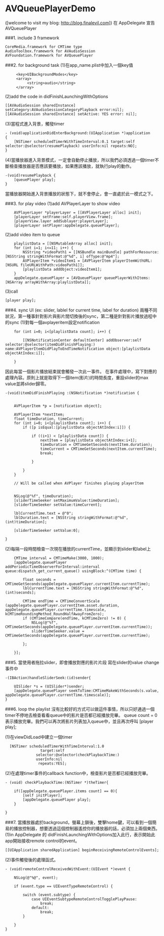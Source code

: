 AVQueuePlayerDemo
=================

([welcome to visit my blog: http://blog.finalevil.com])
在 AppDelegate 宣告 AVQueuePlayer

###1. include 3 framework

```
CoreMedia.framework for CMTime type
AudioToolbox.framework for AVAudioSession
AVFoundation.framework for AVQueuePlayer
```

###2. for background task
(1)在app_name.plist中加入一個key值

```
     <key>UIBackgroundModes</key>
     <array>
          <string>audio</string>
     </array>
```

(2)add the code in didFinishLaunchingWithOptions

```
[[AVAudioSession sharedInstance] setCategory:AVAudioSessionCategoryPlayback error:nil];
[[AVAudioSession sharedInstance] setActive: YES error: nil];
```

(3)當程式進入背景，觸發timer

```
- (void)applicationDidEnterBackground:(UIApplication *)application
{
    [NSTimer scheduledTimerWithTimeInterval:0.1 target:self selector:@selector(resumePlayback) userInfo:nil repeats:NO];
}
```

(4)當播放器進入背景模式，一定會自動停止播放，所以我們必須透過一個timer不斷檢查播放器是否應該要播放，如果應該播放，就執行play的動作。

```
-(void)resumePlayback {
    [queuePlayer play];
}
```

當播放器開始進入背景播放的狀態下，就不會停止，會一直處於此一模式之下。


###3. for play video
(1)add AVPlayerLayer to show video

```
    AVPlayerLayer *playerLayer = [[AVPlayerLayer alloc] init];
    [playerLayer setFrame:self.playerView.frame];
    [playerView.layer addSublayer:playerLayer];
    [playerLayer setPlayer:appDelegate.queuePlayer];
```

(2)add video item to queue

```
    playlistData = [[NSMutableArray alloc] init];   
    for (int i=1; i<=11; i++) {
        NSString *videoPath1 = [[NSBundle mainBundle] pathForResource:[NSString stringWithFormat:@"%d", i] ofType:@"mp4"];
        AVPlayerItem *videoItem1 = [AVPlayerItem playerItemWithURL:[NSURL fileURLWithPath:videoPath1]];
        [playlistData addObject:videoItem1];
    }
    appDelegate.queuePlayer = [AVQueuePlayer queuePlayerWithItems:[NSArray arrayWithArray:playlistData]];   
```

(3)call 

```
[player play];
```

###4. sync UI (ex: slider, lablel for current time, label for duration)
兩種不同狀況，第一種事針對影片與影片間切換後的sync，第二種是針對影片播放過程中的sync
(1)對每一個avplayeritem設定notification 

```
    for (int i=0; i<[playlistData count]; i++) {
       
        [[NSNotificationCenter defaultCenter] addObserver:self selector:@selector(itemDidFinishPlaying:) name:AVPlayerItemDidPlayToEndTimeNotification object:[playlistData objectAtIndex:i]];
       
    }
```

因此每當一個影片播放結束就會觸發一次此一事件。
在事件處理中，寫下對應的處理內容。原則上就是取得下一個item(影片)的時間長度，重設slider的max value並將slider歸零。

```
-(void)itemDidFinishPlaying :(NSNotification *)notification {
   
   
    AVPlayerItem *p = [notification object];

    AVPlayerItem *nextItem;
    float timeDuration, timeCurrent;
    for (int i=0; i<[playlistData count]; i++) {
        if ([p isEqual:[playlistData objectAtIndex:i]]) {
           
            if ((i+1) < [playlistData count]) {
                nextItem = [playlistData objectAtIndex:i+1];
                timeDuration = CMTimeGetSeconds(nextItem.duration);
                timeCurrent = CMTimeGetSeconds(nextItem.currentTime);
                break;
               
            }
           
        }
    }
   
    // Will be called when AVPlayer finishes playing playerItem
   

    NSLog(@"%f", timeDuration);
    [sliderTimeSeeker setMaximumValue:timeDuration];
    [sliderTimeSeeker setValue:timeCurrent];

    lblCurrentTime.text = @"0";
    lblDuration.text = [NSString stringWithFormat:@"%d", (int)timeDuration];

    [sliderTimeSeeker setValue:0];

}
```

(2)每隔一段時間檢查一次現在播放的currentTime，並顯示到slider和label上

```
    CMTime interval = CMTimeMake(3000, 1000);
    [appDelegate.queuePlayer addPeriodicTimeObserverForInterval:interval queue:dispatch_get_current_queue() usingBlock:^(CMTime time) {
       
        float seconds = CMTimeGetSeconds(appDelegate.queuePlayer.currentItem.currentTime);
        lblCurrentTime.text = [NSString stringWithFormat:@"%d", (int)seconds];
       
        CMTime endTime = CMTimeConvertScale (appDelegate.queuePlayer.currentItem.asset.duration, appDelegate.queuePlayer.currentTime.timescale, kCMTimeRoundingMethod_RoundHalfAwayFromZero);
        if (CMTimeCompare(endTime, kCMTimeZero) != 0) {
            NSLog(@"%f", CMTimeGetSeconds(appDelegate.queuePlayer.currentItem.currentTime));
            sliderTimeSeeker.value = CMTimeGetSeconds(appDelegate.queuePlayer.currentItem.currentTime);
           
        };
       
    }];
```

###5. 當使用者拖拉slider，即會播放對應的影片片段
寫在slider的value change 事件中

```
-(IBAction)handleSliderSeek:(id)sender{

    UISlider *s = (UISlider*)sender;
    [appDelegate.queuePlayer seekToTime:CMTimeMakeWithSeconds(s.value, appDelegate.queuePlayer.currentTime.timescale)];
}
```

###6. loop the playlist
沒有比較好的方式可以做這件事情，所以只好通過一個timer不停地去檢查看看queue中的影片是否都已經播放完畢。
queue count = 0表示播放完畢。我們可以再次將影片列表加入queue中，並且再次呼叫 [player play];

(1)在viewDidLoad中建立一個timer  

```
  [NSTimer scheduledTimerWithTimeInterval:1.0
                target:self
              selector:@selector(checkPlaybackTime:)
              userInfo:nil
               repeats:YES];
```

(2)在處理timer事件的callback function中，檢查影片是否都已經播放完畢。

```
- (void) checkPlaybackTime:(NSTimer *)theTimer{

    if([appDelegate.queuePlayer.items count] == 0){
        [self initPlayer];
        [appDelegate.queuePlayer play];
    }
   
}
```


###7. 當播放器處於background，螢幕上鎖後，雙擊home鍵，可以看到一個簡易的播放控制器，想要透過這個控制器遙控你的播放器的話，必須加上兩個東西。
(1)in AppDelegate 的 didFinishLaunchingWithOptions加入此行，表示開始此app開始接收remote control的event。

```
[[UIApplication sharedApplication] beginReceivingRemoteControlEvents];
```


(2)事件觸發後的處理函式。
```
- (void)remoteControlReceivedWithEvent:(UIEvent *)event {
   
    NSLog(@"%@", event);
   
    if (event.type == UIEventTypeRemoteControl) {

        switch (event.subtype) {
            case UIEventSubtypeRemoteControlTogglePlayPause:
                break;
            default:
                break;
        }

    }
}
```
